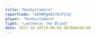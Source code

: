 ```yaml
---
title: "Konkystadora"
reportCode: "6AVWPgm8tYbcFC2q"
player: "Konkystadora"
fight: "Leotheras the Blind"
date: 2021-10-20T19:00:04.987000+00:00
---
```

